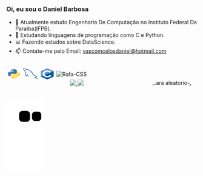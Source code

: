 ### Oi, eu sou o Daniel Barbosa

- 🔭 Atualmente estudo Engenharia De Computação no Instituto Federal Da Paraiba(IFPB).
- 🌱 Estudando linguagens de programação como C e Python.
- 📊 Fazendo estudos sobre DataScience.
- 📫 Contate-me pelo Email: vascomcelosdaniel@hotmail.com
<div style="display: inline_block"><br>
  
  <img align="center" alt="Python" height="30" width="40" src="https://raw.githubusercontent.com/devicons/devicon/master/icons/python/python-original.svg">
  <img align="center" alt="mysql" height="30" width="40" src="https://raw.githubusercontent.com/devicons/devicon/master/icons/mysql/mysql-original.svg">
  <img align="center" alt="C" height="30" width="40" src="https://raw.githubusercontent.com/devicons/devicon/master/icons/c/c-original.svg">
  <img align="center" alt="Rafa-CSS" height="30" width="40" src="https://cdn.jsdelivr.net/gh/devicons/devicon/icons/jupyter/jupyter-original-wordmark.svg" />
</div>
<div align="center">
  <a href="https://github.com/Dcorder123">
  <img height="180em" src="https://github-readme-stats.vercel.app/api?username=Dcorder123&show_icons=true&theme=blue-green&include_all_commits=true&count_private=true"/>
  <img height="180em" src="https://github-readme-stats.vercel.app/api/top-langs/?username=Dcorder123&layout=compact&langs_count=7&theme=blue-green"/>
  <img align="right" alt="cara aleatorio-pic" height="150" style="border-radius:50px;" src="https://j.gifs.com/8qyzr5.gif">
</div>
  
 ##
  
![Snake animation](https://github.com/Dcorder123/Dcorder123/blob/output/github-contribution-grid-snake.svg)
